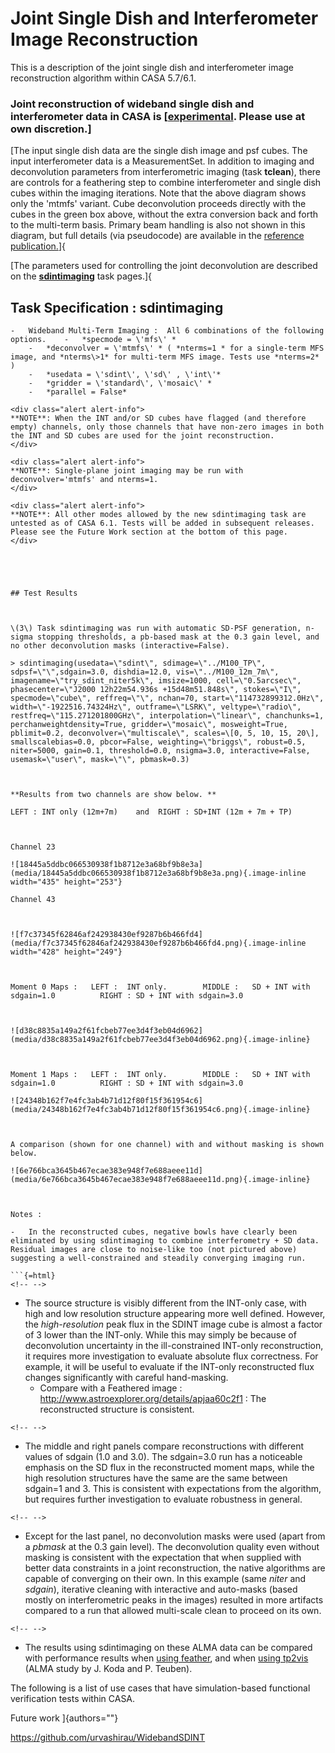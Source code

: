 

# Joint Single Dish and Interferometer Image Reconstruction 

This is a description of the joint single dish and interferometer image reconstruction algorithm within CASA 5.7/6.1.

### Joint reconstruction of wideband single dish and interferometer data in CASA is [[experimental](https://casa.nrao.edu/casadocs-devel/stable/casa-fundamentals/tasks-and-tools). Please use at own discretion.]

 

 

 

[The input single dish data are the single dish image and psf cubes. The input interferometer data is a MeasurementSet. In addition to imaging and deconvolution parameters from interferometric imaging (task **tclean**), there are controls for a feathering step to combine interferometer and single dish cubes within the imaging iterations. Note that the above diagram shows only the \'mtmfs\' variant. Cube deconvolution proceeds directly with the cubes in the green box above, without the extra conversion back and forth to the multi-term basis. Primary beam handling is also not shown in this diagram, but full details (via pseudocode) are available in the [reference publication.](https://iopscience.iop.org/article/10.3847/1538-3881/ab1aa7)]{

[The parameters used for controlling the joint deconvolution are described on the [**sdintimaging**](https://casa.nrao.edu/casadocs-devel/stable/global-task-list/task_sdintimaging) task pages.]{

 

## Task Specification : sdintimaging 
<!-- -->
```
-   Wideband Multi-Term Imaging :  All 6 combinations of the following options.    -   *specmode = \'mfs\' *
    -   *deconvolver = \'mtmfs\' * ( *nterms=1 * for a single-term MFS image, and *nterms\>1* for multi-term MFS image. Tests use *nterms=2* )
    -   *usedata = \'sdint\', \'sd\' , \'int\'*
    -   *gridder = \'standard\', \'mosaic\' *
    -   *parallel = False*

<div class="alert alert-info">
**NOTE**: When the INT and/or SD cubes have flagged (and therefore empty) channels, only those channels that have non-zero images in both the INT and SD cubes are used for the joint reconstruction.
</div>

<div class="alert alert-info">
**NOTE**: Single-plane joint imaging may be run with deconvolver='mtmfs' and nterms=1.
</div>

<div class="alert alert-info">
**NOTE**: All other modes allowed by the new sdintimaging task are untested as of CASA 6.1. Tests will be added in subsequent releases. Please see the Future Work section at the bottom of this page.
</div>

 

 

## Test Results 

 

\(3\) Task sdintimaging was run with automatic SD-PSF generation, n-sigma stopping thresholds, a pb-based mask at the 0.3 gain level, and no other deconvolution masks (interactive=False).

> sdintimaging(usedata=\"sdint\", sdimage=\"../M100_TP\", sdpsf=\"\",sdgain=3.0, dishdia=12.0, vis=\"../M100_12m_7m\", imagename=\"try_sdint_niter5k\", imsize=1000, cell=\"0.5arcsec\", phasecenter=\"J2000 12h22m54.936s +15d48m51.848s\", stokes=\"I\", specmode=\"cube\", reffreq=\"\", nchan=70, start=\"114732899312.0Hz\", width=\"-1922516.74324Hz\", outframe=\"LSRK\", veltype=\"radio\", restfreq=\"115.271201800GHz\", interpolation=\"linear\", chanchunks=1, perchanweightdensity=True, gridder=\"mosaic\", mosweight=True, pblimit=0.2, deconvolver=\"multiscale\", scales=\[0, 5, 10, 15, 20\], smallscalebias=0.0, pbcor=False, weighting=\"briggs\", robust=0.5, niter=5000, gain=0.1, threshold=0.0, nsigma=3.0, interactive=False, usemask=\"user\", mask=\"\", pbmask=0.3)

 

**Results from two channels are show below. **

LEFT : INT only (12m+7m)    and  RIGHT : SD+INT (12m + 7m + TP)

 

Channel 23

![18445a5ddbc066530938f1b8712e3a68bf9b8e3a](media/18445a5ddbc066530938f1b8712e3a68bf9b8e3a.png){.image-inline width="435" height="253"}

Channel 43

 

![f7c37345f62846af242938430ef9287b6b466fd4](media/f7c37345f62846af242938430ef9287b6b466fd4.png){.image-inline width="428" height="249"}

 

Moment 0 Maps :   LEFT :  INT only.        MIDDLE :   SD + INT with sdgain=1.0          RIGHT : SD + INT with sdgain=3.0

 

![d38c8835a149a2f61fcbeb77ee3d4f3eb04d6962](media/d38c8835a149a2f61fcbeb77ee3d4f3eb04d6962.png){.image-inline}

 

Moment 1 Maps :   LEFT :  INT only.        MIDDLE :   SD + INT with sdgain=1.0          RIGHT : SD + INT with sdgain=3.0

![24348b162f7e4fc3ab4b71d12f80f15f361954c6](media/24348b162f7e4fc3ab4b71d12f80f15f361954c6.png){.image-inline}

 

A comparison (shown for one channel) with and without masking is shown below.

![6e766bca3645b467ecae383e948f7e688aeee11d](media/6e766bca3645b467ecae383e948f7e688aeee11d.png){.image-inline}

 

Notes : 

-   In the reconstructed cubes, negative bowls have clearly been eliminated by using sdintimaging to combine interferometry + SD data.  Residual images are close to noise-like too (not pictured above) suggesting a well-constrained and steadily converging imaging run.  

```{=html}
<!-- -->
```
-   The source structure is visibly different from the INT-only case, with high and low resolution structure appearing more well defined.  However, the *high-resolution* peak flux in the SDINT image cube is almost a factor of 3 lower than the INT-only. While this may simply be because of deconvolution uncertainty in the ill-constrained INT-only reconstruction, it requires more investigation to evaluate absolute flux correctness.  For example, it will be useful to evaluate if the INT-only reconstructed flux changes significantly with careful hand-masking.
    -   Compare with a Feathered image : http://www.astroexplorer.org/details/apjaa60c2f1   : The reconstructed structure is consistent.

```{=html}
<!-- -->
```
-   The middle and right panels compare reconstructions with different values of sdgain (1.0 and 3.0).   The sdgain=3.0 run has a noticeable emphasis on the SD flux in the reconstructed moment maps, while the high resolution structures have the same are the same between sdgain=1 and 3.  This is consistent with expectations from the algorithm, but requires further investigation to evaluate robustness in general.

```{=html}
<!-- -->
```
-   Except for the last panel, no deconvolution masks were used (apart from a *pbmask* at the 0.3 gain level). The deconvolution quality even without masking is consistent with the expectation that when supplied with better data constraints in a joint reconstruction, the native algorithms are capable of converging on their own. In this example (same *niter* and *sdgain*), iterative cleaning with interactive and auto-masks (based mostly on interferometric peaks in the images) resulted in more artifacts compared to a run that allowed multi-scale clean to proceed on its own.

```{=html}
<!-- -->
```
-   The results using sdintimaging on these ALMA data can be compared with performance results when [using feather](https://casaguides.nrao.edu/index.php?title=M100_Band3_Combine_5.4), and when [using tp2vis](https://science.nrao.edu/facilities/alma/alma-develop-old-022217/tp2vis_final_report.pdf) (ALMA study by J. Koda and P. Teuben).

 

 

 

The following is a list of use cases that have simulation-based functional verification tests within CASA.

<table><colgroup><col 

## Future work ]{authors=""}

https://github.com/urvashirau/WidebandSDINT

